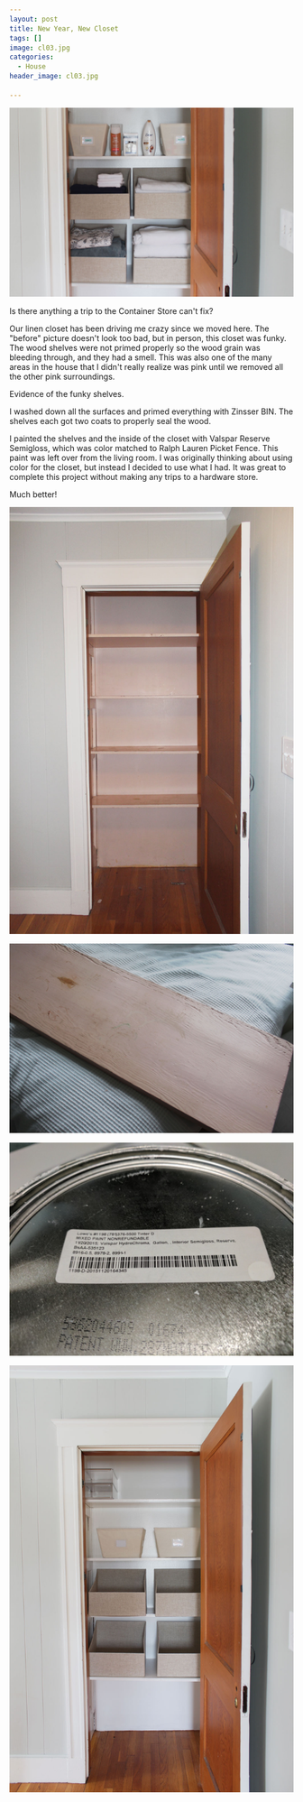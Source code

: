 ```yaml
---
layout: post
title: New Year, New Closet
tags: []
image: cl03.jpg
categories:
  - House
header_image: cl03.jpg

---
```


![Image of New Year, New Closet.](/upload/cl03.jpg)

Is there anything a trip to the Container Store can't fix?

  
Our linen closet has been driving me crazy since we moved here. The "before" picture doesn't look too bad, but in person, this closet was funky. The wood shelves were not primed properly so the wood grain was bleeding through, and they had a smell. This was also one of the many areas in the house that I didn't really realize was pink until we removed all the other pink surroundings.  
  

  

Evidence of the funky shelves.

  

I washed down all the surfaces and primed everything with Zinsser BIN. The shelves each got two coats to properly seal the wood.

  

I painted the shelves and the inside of the closet with Valspar Reserve Semigloss, which was color matched to Ralph Lauren Picket Fence. This paint was left over from the living room. I was originally thinking about using color for the closet, but instead I decided to use what I had. It was great to complete this project without making any trips to a hardware store.

  

  

Much better!


![Image of New Year, New Closet.](/upload/cl01.jpg)

![Image of New Year, New Closet.](/upload/shelf.jpg)

![Image of New Year, New Closet.](/upload/IMG_20161231_160550.jpg)

![Image of New Year, New Closet.](/upload/cl02.jpg)